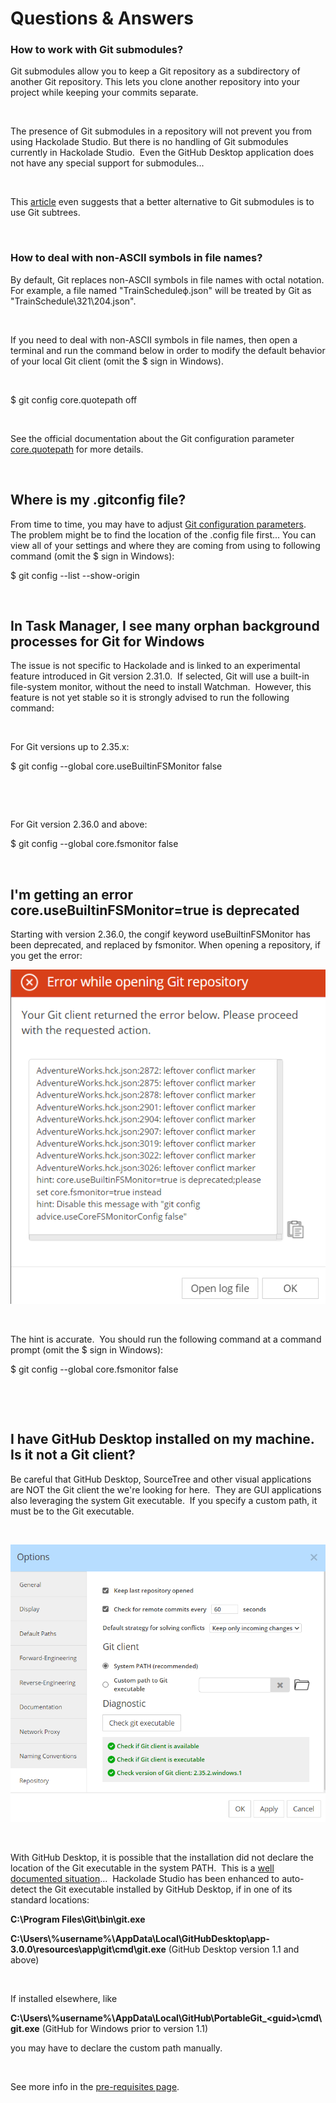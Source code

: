 # Questions & Answers

### How to work with Git submodules?

Git submodules allow you to keep a Git repository as a subdirectory of another Git repository. This lets you clone another repository into your project while keeping your commits separate.

&nbsp;

The presence of Git submodules in a repository will not prevent you from using Hackolade Studio. But there is no handling of Git submodules currently in Hackolade Studio.&nbsp; Even the GitHub Desktop application does not have any special support for submodules...

&nbsp;

This [article](<https://www.atlassian.com/git/tutorials/git-subtree> "target=\"\_blank\"") even suggests that a better alternative to Git submodules is to use Git subtrees.

&nbsp;

### How to deal with non-ASCII symbols in file names?

By default, Git replaces non-ASCII symbols in file names with octal notation. For example, a file named "TrainScheduleф.json" will be treated by Git as "TrainSchedule\\321\\204.json".

&nbsp;

If you need to deal with non-ASCII symbols in file names, then open a terminal and run the command below in order to modify the default behavior of your local Git client (omit the $ sign in Windows).

&nbsp;

$ git config core.quotepath off

&nbsp;

See the official documentation about the Git configuration parameter [core.quotepath](<https://git-scm.com/docs/git-config#Documentation/git-config.txt-corequotePath> "target=\"\_blank\"") for more details.

&nbsp;

## Where is my .gitconfig file?

From time to time, you may have to adjust [Git configuration parameters](<https://git-scm.com/book/en/v2/Getting-Started-First-Time-Git-Setup> "target=\"\_blank\"").&nbsp; The problem might be to find the location of the .config file first... You can view all of your settings and where they are coming from using to following command (omit the $ sign in Windows):

$ git config --list --show-origin

&nbsp;

## In Task Manager, I see many orphan background processes for Git for Windows

The issue is not specific to Hackolade and is linked to an experimental feature introduced in Git version 2.31.0.&nbsp; If selected, Git will use a built-in file-system monitor, without the need to install Watchman.&nbsp; However, this feature is not yet stable so it is strongly advised to run the following command:

&nbsp;

For Git versions up to 2.35.x:

$ git config --global core.useBuiltinFSMonitor false

&nbsp;

&nbsp;

For Git version 2.36.0 and above:

$ git config --global core.fsmonitor false

&nbsp;

## I'm getting an error core.useBuiltinFSMonitor=true is deprecated

Starting with version 2.36.0, the congif keyword useBuiltinFSMonitor has been deprecated, and replaced by fsmonitor. When opening a repository, if you get the error:

![Image](<lib/Workgroup%20useBuiltinFSMonitor%20deprecated%20erro.png>)

&nbsp;

The hint is accurate.&nbsp; You should run the following command at a command prompt (omit the $ sign in Windows):

$ git config --global core.fsmonitor false

&nbsp;

&nbsp;

## I have GitHub Desktop installed on my machine.&nbsp; Is it not a Git client?

Be careful that GitHub Desktop, SourceTree and other visual applications are NOT the Git client the we're looking for here.&nbsp; They are GUI applications also leveraging the system Git executable.&nbsp; If you specify a custom path, it must be to the Git executable.

&nbsp;

![Workgroup tools options repository](<lib/Workgroup%20tools%20options%20repository.png>)

&nbsp;

With GitHub Desktop, it is possible that the installation did not declare the location of the Git executable in the system PATH.&nbsp; This is a [well documented situation](<https://stackoverflow.com/questions/26620312/git-installing-git-in-path-with-github-client-for-windows> "target=\"\_blank\"")...&nbsp; Hackolade Studio has been enhanced to auto-detect the Git executable installed by GitHub Desktop, if in one of its standard locations: &nbsp;

**C:\\Program Files\\Git\\bin\\git.exe**

**C:\\Users\\%username%\\AppData\\Local\\GitHubDesktop\\app-3.0.0\\resources\\app\\git\\cmd\\git.exe** (GitHub Desktop version 1.1 and above)

&nbsp;

If installed elsewhere, like&nbsp;

**C:\\Users\\%username%\\AppData\\Local\\GitHub\\PortableGit\_\<guid\>\\cmd\\git.exe** (GitHub for Windows prior to version 1.1)

you may have to declare the custom path manually.

&nbsp;

See more info in the [pre-requisites page](<Pre-requisites.md>).

